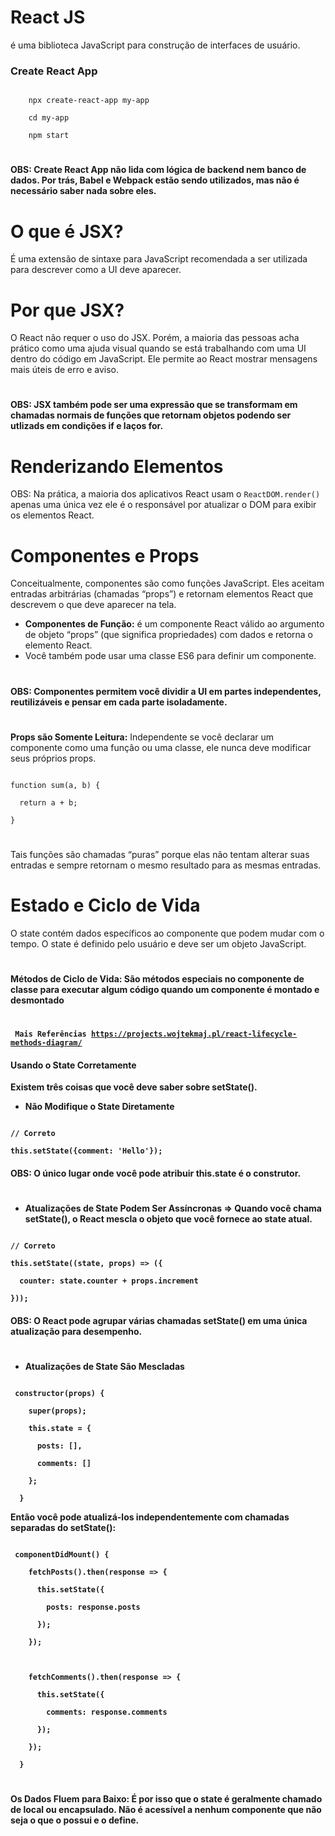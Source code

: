 # React JS
é uma biblioteca JavaScript para construção de interfaces de usuário.

### Create React App
<code>
    npx create-react-app my-app <br>
    cd my-app <br>
    npm start
</code>


#
#### OBS: Create React App não lida com lógica de backend nem banco de dados. Por trás, Babel e Webpack estão sendo utilizados, mas não é necessário saber nada sobre eles.
#

# O que é JSX?
É uma extensão de sintaxe para JavaScript recomendada a ser utilizada para descrever como a UI deve aparecer.

# Por que JSX?
O React não requer o uso do JSX. Porém, a maioria das pessoas acha prático como uma ajuda visual quando se está trabalhando com uma UI dentro do código em JavaScript. Ele permite ao React mostrar mensagens mais úteis de erro e aviso.


#
#### OBS: JSX também pode ser uma expressão que se transformam em chamadas normais de funções que retornam objetos podendo ser utlizads em condições if e laços for.
#
# Renderizando Elementos
OBS: Na prática, a maioria dos aplicativos React usam o <code>ReactDOM.render()</code> apenas uma única vez ele é o responsável por atualizar o DOM para exibir os elementos React.

#
# Componentes e Props
Conceitualmente, componentes são como funções JavaScript. Eles aceitam entradas arbitrárias (chamadas “props”) e retornam elementos React que descrevem o que deve aparecer na tela.

<ul>
<li><strong>Componentes de Função:</strong> é um componente React válido ao argumento de objeto “props” (que significa propriedades) com dados e retorna o elemento React. </li>
<li>Você também pode usar uma classe ES6 para definir um componente.</li>
</ul>

#
#### OBS: Componentes permitem você dividir a UI em partes independentes, reutilizáveis e pensar em cada parte isoladamente.
#

<strong>Props são Somente Leitura:</strong> Independente se você declarar um componente como uma função ou uma classe, ele nunca deve modificar seus próprios props.

<code>
function sum(a, b) {</br>
  return a + b;</br>
}
</code>

#

Tais funções são chamadas “puras” porque elas não tentam alterar suas entradas e sempre retornam o mesmo resultado para as mesmas entradas.

#

# Estado e Ciclo de Vida
O state contém dados específicos ao componente que podem mudar com o tempo. O state é definido pelo usuário e deve ser um objeto JavaScript.
#

<strong> Métodos de Ciclo de Vida: <strong> São métodos especiais no componente de classe para executar algum código quando um componente é montado e desmontado

#

<code> Mais Referências
https://projects.wojtekmaj.pl/react-lifecycle-methods-diagram/ 
</code>

#### Usando o State Corretamente
Existem três coisas que você deve saber sobre setState().


<ul>
<li>Não Modifique o State Diretamente</li>
</ul>

<code>
// Correto<br>
this.setState({comment: 'Hello'});
</code>

#### OBS: O único lugar onde você pode atribuir this.state é o construtor.

#

<ul>
<li>Atualizações de State Podem Ser Assíncronas => Quando você chama setState(), o React mescla o objeto que você fornece ao state atual.

</li>
</ul>

<code>
// Correto<br>
this.setState((state, props) => ({<br>
  counter: state.counter + props.increment <br>
}));
</code>

#### OBS: O React pode agrupar várias chamadas setState() em uma única atualização para desempenho.

#

<ul>
<li>Atualizações de State São Mescladas
</li>
</ul>

<code>
 constructor(props) {<br>
    super(props);<br>
    this.state = {<br>
      posts: [],<br>
      comments: []<br>
    };<br>
  }
</code>

Então você pode atualizá-los independentemente com chamadas separadas do setState():

<code>
 componentDidMount() {<br>
    fetchPosts().then(response => {<br>
      this.setState({<br>
        posts: response.posts<br>
      });<br>
    });<br>
<br>
    fetchComments().then(response => {<br>
      this.setState({<br>
        comments: response.comments<br>
      });<br>
    });<br>
  }
</code>

#
#### Os Dados Fluem para Baixo: É por isso que o state é geralmente chamado de local ou encapsulado. Não é acessível a nenhum componente que não seja o que o possui e o define.

